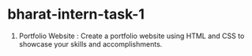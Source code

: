 # bharat-intern-task-1
1. Portfolio Website : Create a portfolio website using HTML and CSS to showcase your skills and
accomplishments.
